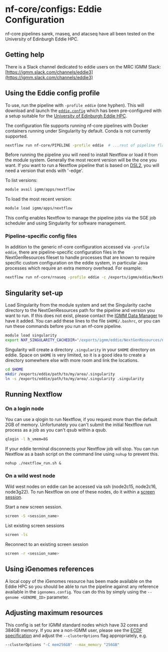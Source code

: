 # nf-core/configs: Eddie Configuration

nf-core pipelines sarek, rnaseq, and atacseq have all been tested on the University of Edinburgh Eddie HPC.

## Getting help

There is a Slack channel dedicated to eddie users on the MRC IGMM Slack: [https://igmm.slack.com/channels/eddie3](https://igmm.slack.com/channels/eddie3)

## Using the Eddie config profile

To use, run the pipeline with `-profile eddie` (one hyphen).
This will download and launch the [`eddie.config`](../conf/eddie.config) which has been pre-configured with a setup suitable for the [University of Edinburgh Eddie HPC](https://www.ed.ac.uk/information-services/research-support/research-computing/ecdf/high-performance-computing).

The configuration file supports running nf-core pipelines with Docker containers running under Singularity by default. Conda is not currently supported.

```bash
nextflow run nf-core/PIPELINE -profile eddie  # ...rest of pipeline flags
```

Before running the pipeline you will need to install Nextflow or load it from the module system. Generally the most recent version will be the one you want. 
If you want to run a Nextflow pipeline that is based on [DSL2](https://www.nextflow.io/docs/latest/dsl2.html), you will need a version that ends with '-edge'.

To list versions:

```bash
module avail igmm/apps/nextflow
```

To load the most recent version:
```bash
module load igmm/apps/nextflow
```

This config enables Nextflow to manage the pipeline jobs via the SGE job scheduler and using Singularity for software management.

### Pipeline-specific config files

In addition to the generic nf-core configuration accessed via `-profile eddie`, there are pipeline-specific configuration files in the NextGenResources fileset to handle processes that are known to require specific custom configuration on the eddie system, in particular Java processes which require an extra memory overhead. For example:

```bash
nextflow run nf-core/rnaseq -profile eddie -c /exports/igmm/eddie/NextGenResources/nextflow/conf/eddie.rnaseq.config # ...rest of pipeline flags
```

## Singularity set-up

Load Singularity from the module system and set the Singularity cache directory to the NextGenResources path for the pipeline and version you want to run. If this does not exist, please contact the [IGMM Data Manager](data.manager@igmm.ed.ac.uk) to have it added. You can add these lines to the file `$HOME/.bashrc`, or you can run these commands before you run an nf-core pipeline.

```bash
module load singularity
export NXF_SINGULARITY_CACHEDIR="/exports/igmm/eddie/NextGenResources/nextflow/singularity/nf-core-rnaseq_v3.0"
```

Singularity will create a directory `.singularity` in your `$HOME` directory on eddie. Space on `$HOME` is very limited, so it is a good idea to create a directory somewhere else with more room and link the locations.

```bash
cd $HOME
mkdir /exports/eddie/path/to/my/area/.singularity
ln -s /exports/eddie/path/to/my/area/.singularity .singularity
```

## Running Nextflow

### On a login node

You can use a qlogin to run Nextflow, if you request more than the default 2GB of memory. Unfortunately you can't submit the initial Nextflow run process as a job as you can't qsub within a qsub.

```bash
qlogin -l h_vmem=8G
```

If your eddie terminal disconnects your Nextflow job will stop. You can run Nextflow as a bash script on the command line using `nohup` to prevent this.

```
nohup ./nextflow_run.sh &
```

### On a wild west node

Wild west nodes on eddie can be accessed via ssh (node2c15, node2c16, node3g22). To run Nextflow on one of these nodes, do it within a [screen session](https://linuxize.com/post/how-to-use-linux-screen/).

Start a new screen session.
```bash
screen -S <session_name>
```

List existing screen sessions
```bash
screen -ls
```

Reconnect to an existing screen session
```bash
screen -r <session_name>
```

## Using iGenomes references

A local copy of the iGenomes resource has been made available on the Eddie HPC so you should be able to run the pipeline against any reference available in the `igenomes.config`.
You can do this by simply using the `--genome <GENOME_ID>` parameter.

## Adjusting maximum resources

This config is set for IGMM standard nodes which have 32 cores and 384GB memory. If you are a non-IGMM user, please see the [ECDF specification](https://www.wiki.ed.ac.uk/display/ResearchServices/Memory+Specification) and adjust the `--clusterOptions` flag appropriately, e.g.

```bash
--clusterOptions "-C mem256GB" --max_memory "256GB"
```
